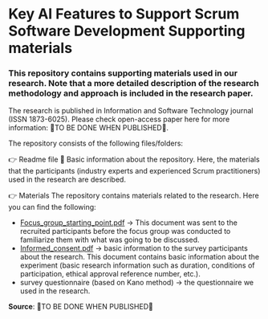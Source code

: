 # Key AI Features to Support Scrum Software Development Supporting materials 
 
### This repository contains supporting materials used in our research. Note that a more detailed description of the research methodology and approach is included in the research paper. 

The research is published in Information and Software Technology journal (ISSN 1873-6025). Please check open-access paper here for more information: 🔴TO BE DONE WHEN PUBLISHED🔴.

The repository consists of the following files/folders:

👉 Readme file 📜
Basic information about the repository. Here, the materials that the participants (industry experts and experienced Scrum practitioners) used in the research are described.

👉 Materials
The repository contains materials related to the research. Here you can find the following: 

- [Focus_group_starting_point.pdf](Focus_group_starting_point.pdf) -> This document was sent to the recruited participants before the focus group was conducted to familiarize them with what was going to be discussed. 
- [Informed_consent.pdf](Informed_consent.pdf) -> basic information to the survey participants about the research. This document contains basic information about the experiment (basic research information such as duration, conditions of participation, ethical approval reference number, etc.).
- survey questionnaire (based on Kano method) -> the questionnaire we used in the research. 

**Source**: 🔴TO BE DONE WHEN PUBLISHED🔴



